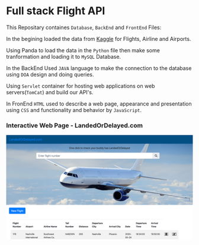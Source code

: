 # Full stack Flight API

This Repositary containes `Database`, `BackEnd` and `FrontEnd` Files:

In the begining loaded the data from [Kaggle](https://www.kaggle.com/usdot/flight-delays?select=airports.csv) for Flights, Airline and Airports.

Using Panda to load the data in the `Python` file then make some tranformation and loading it to `MySQL` Database.

In the BackEnd Used `JAVA` language to make the connection to the database using `DOA` design and doing queries.

 Using `Servlet` container for hosting web applications on web servers(`TomCat`) and build our API's.

 In FronEnd `HTML` used to describe a web page, appearance and presentation using `CSS` and  functionality and behavior by `JavaScript`.

### Interactive Web Page - LandedOrDelayed.com
![](./video/flight.png)











